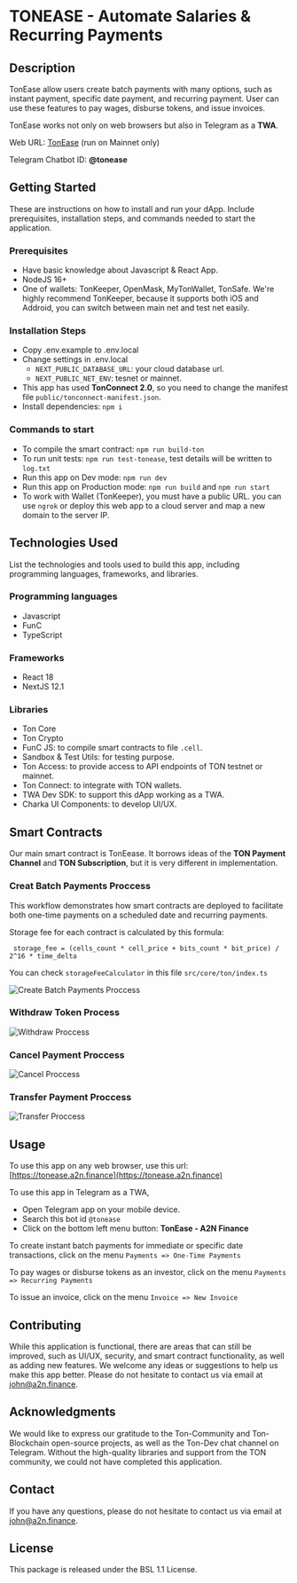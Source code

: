 # **TONEASE** - Automate Salaries & Recurring Payments
## Description
TonEase allow users create batch payments with many options, such as instant payment, specific date payment, and recurring payment. User can use these features to pay wages, disburse tokens, and issue invoices.

TonEase works not only on web browsers but also in Telegram as a **TWA**.

Web URL: [TonEase](https://tonease.a2n.finance) (run on Mainnet only)

Telegram Chatbot ID: **@tonease**

## Getting Started
These are instructions on how to install and run your dApp. Include prerequisites, installation steps, and commands needed to start the application.

### Prerequisites
- Have basic knowledge about Javascript & React App.
- NodeJS 16+
- One of wallets: TonKeeper, OpenMask, MyTonWallet, TonSafe. We're highly recommend TonKeeper, because it supports both iOS and Addroid, you can switch between main net and test net easily. 

### Installation Steps
- Copy .env.example to .env.local
- Change settings in .env.local
    - `NEXT_PUBLIC_DATABASE_URL`: your cloud database url.
    - `NEXT_PUBLIC_NET_ENV`: tesnet or mainnet.
- This app has used **TonConnect 2.0**, so you need to change the manifest file `public/tonconnect-manifest.json`.
- Install dependencies: `npm i`

### Commands to start 
- To compile the smart contract: `npm run build-ton`
- To run unit tests: `npm run test-tonease`, test details will be written to `log.txt`
- Run this app on Dev mode: `npm run dev`
- Run this app on Production mode: `npm run build` and `npm run start`
- To work with Wallet (TonKeeper), you must have a public URL. you can use `ngrok` or deploy this web app to a cloud server and map a new domain to the server IP. 

## Technologies Used
List the technologies and tools used to build this app, including programming languages, frameworks, and libraries.

### Programming languages
- Javascript
- FunC
- TypeScript
### Frameworks
- React 18
- NextJS 12.1
### Libraries
- Ton Core
- Ton Crypto
- FunC JS: to compile smart contracts to file `.cell`.
- Sandbox & Test Utils: for testing purpose.
- Ton Access: to provide access to API endpoints of TON testnet or mainnet.
- Ton Connect: to integrate with TON wallets.
- TWA Dev SDK: to support this dApp working as a TWA.
- Charka UI Components: to develop UI/UX.

## Smart Contracts
Our main smart contract is TonEease. It borrows ideas of the **TON Payment Channel** and **TON Subscription**, but it is very different in implementation.

### Creat Batch Payments Proccess

This workflow demonstrates how smart contracts are deployed to facilitate both one-time payments on a scheduled date and recurring payments.

Storage fee for each contract is calculated by this formula:

` storage_fee = (cells_count * cell_price + bits_count * bit_price)
  / 2^16 * time_delta`

You can check `storageFeeCalculator` in this file `src/core/ton/index.ts`


![Create Batch Payments Proccess](public/docs/1_batch_payments_process.png)


### Withdraw Token Process

![Withdraw Proccess](public/docs/2_withdraw_process.png)

### Cancel Payment Proccess

![Cancel Proccess](public/docs/3_cancel_payment.png)

### Transfer Payment Proccess
![Transfer Proccess](public/docs/4_transfer_payment.png)

## Usage
To use this app on any web browser, use this url: [https://tonease.a2n.finance](https://tonease.a2n.finance)

To use this app in Telegram as a TWA, 
- Open Telegram app on your mobile device.
- Search this bot id `@tonease`
- Click on the bottom left menu button: **TonEase - A2N Finance**

To create instant batch payments for immediate or specific date transactions, click on the menu `Payments => One-Time Payments`

To pay wages or disburse tokens as an investor, click on the menu `Payments => Recurring Payments`

To issue an invoice, click on the menu `Invoice => New Invoice`


## Contributing
While this application is functional, there are areas that can still be improved, such as UI/UX, security, and smart contract functionality, as well as adding new features. We welcome any ideas or suggestions to help us make this app better. Please do not hesitate to contact us via email at john@a2n.finance.

## Acknowledgments
We would like to express our gratitude to the Ton-Community and Ton-Blockchain open-source projects, as well as the Ton-Dev chat channel on Telegram. Without the high-quality libraries and support from the TON community, we could not have completed this application.

## Contact

If you have any questions, please do not hesitate to contact us via email at john@a2n.finance.

## License
This package is released under the BSL 1.1 License.